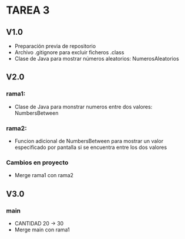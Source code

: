 # TAREA 3
## V1.0

* Preparación previa de repositorio
* Archivo .gitignore para excluir ficheros .class
* Clase de Java para mostrar números aleatorios: NumerosAleatorios

## V2.0

### rama1:
* Clase de Java para monstrar numeros entre dos valores: NumbersBetween

### rama2:
* Funcion adicional de NumbersBetween para mostrar un valor especificado por pantalla si se encuentra entre los dos valores

### Cambios en proyecto
* Merge rama1 con rama2

## V3.0

### main
* CANTIDAD 20 -> 30
* Merge main con rama1